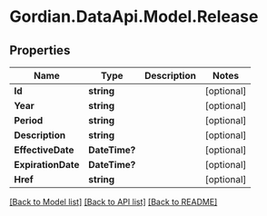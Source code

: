# Gordian.DataApi.Model.Release
## Properties

Name | Type | Description | Notes
------------ | ------------- | ------------- | -------------
**Id** | **string** |  | [optional] 
**Year** | **string** |  | [optional] 
**Period** | **string** |  | [optional] 
**Description** | **string** |  | [optional] 
**EffectiveDate** | **DateTime?** |  | [optional] 
**ExpirationDate** | **DateTime?** |  | [optional] 
**Href** | **string** |  | [optional] 

[[Back to Model list]](../README.md#documentation-for-models) [[Back to API list]](../README.md#documentation-for-api-endpoints) [[Back to README]](../README.md)

